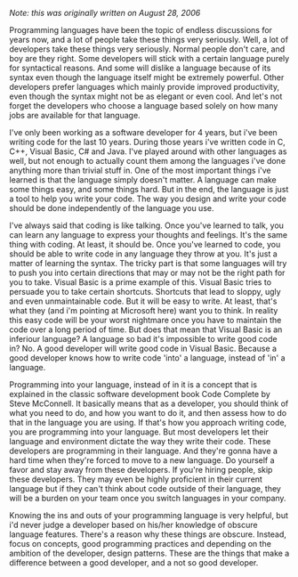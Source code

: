 _Note: this was originally written on August 28, 2006_

Programming languages have been the topic of endless discussions for years now, and a lot of people take these things very seriously. Well, a lot of developers take these things very seriously. Normal people don't care, and boy are they right. Some developers will stick with a certain language purely for syntactical reasons. And some will dislike a language because of its syntax even though the language itself might be extremely powerful. Other developers prefer languages which mainly provide improved productivity, even though the syntax might not be as elegant or even cool. And let's not forget the developers who choose a language based solely on how many jobs are available for that language.

I've only been working as a software developer for 4 years, but i've been writing code for the last 10 years. During those years i've written code in C, C++, Visual Basic, C# and Java. I've played around with other languages as well, but not enough to actually count them among the languages i've done anything more than trivial stuff in. One of the most important things i've learned is that the language simply doesn't matter. A language can make some things easy, and some things hard. But in the end, the language is just a tool to help you write your code. The way you design and write your code should be done independently of the language you use.

I've always said that coding is like talking. Once you've learned to talk, you can learn any language to express your thoughts and feelings. It's the same thing with coding. At least, it should be. Once you've learned to code, you should be able to write code in any language they throw at you. It's just a matter of learning the syntax. The tricky part is that some languages will try to push you into certain directions that may or may not be the right path for you to take. Visual Basic is a prime example of this. Visual Basic tries to persuade you to take certain shortcuts. Shortcuts that lead to sloppy, ugly and even unmaintainable code. But it will be easy to write. At least, that's what they (and i'm pointing at Microsoft here) want you to think. In reality this easy code will be your worst nightmare once you have to maintain the code over a long period of time. But does that mean that Visual Basic is an inferiour language? A language so bad it's impossible to write good code in? No. A good developer will write good code in Visual Basic. Because a good developer knows how to write code 'into' a language, instead of 'in' a language.

Programming into your language, instead of in it is a concept that is explained in the classic software development book Code Complete by Steve McConnell. It basically means that as a developer, you should think of what you need to do, and how you want to do it, and then assess how to do that in the language you are using. If that's how you approach writing code, you are programming into your language. But most developers let their language and environment dictate the way they write their code. These developers are programming in their language. And they're gonna have a hard time when they're forced to move to a new language. Do yourself a favor and stay away from these developers. If you're hiring people, skip these developers. They may even be highly proficient in their current language but if they can't think about code outside of their language, they will be a burden on your team once you switch languages in your company.

Knowing the ins and outs of your programming language is very helpful, but i'd never judge a developer based on his/her knowledge of obscure language features. There's a reason why these things are obscure. Instead, focus on concepts, good programming practices and depending on the ambition of the developer, design patterns. These are the things that make a difference between a good developer, and a not so good developer.